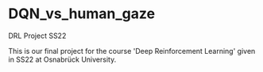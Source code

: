 # DQN_vs_human_gaze
DRL Project SS22

This is our final project for the course 'Deep Reinforcement Learning' given in SS22 at Osnabrück University.

